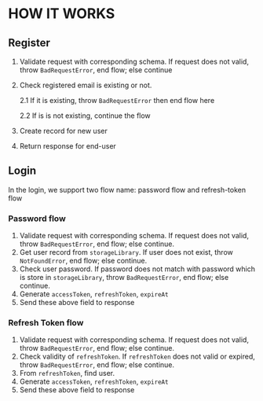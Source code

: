 # HOW IT WORKS

## Register

1. Validate request with corresponding schema. If request does not valid, throw `BadRequestError`, end flow; else continue
2. Check registered email is existing or not.

    2.1 If it is existing, throw `BadRequestError` then end flow here

    2.2 If is is not existing, continue the flow

3. Create record for new user
4. Return response for end-user

## Login

In the login, we support two flow name: password flow and refresh-token flow

### Password flow

1. Validate request with corresponding schema. If request does not valid, throw `BadRequestError`, end flow; else continue.
2. Get user record from `storageLibrary`. If user does not exist, throw `NotFoundError`, end flow; else continue.
3. Check user password. If password does not match with password which is store in `storageLibrary`, throw `BadRequestError`, end flow; else continue.
4. Generate `accessToken`, `refreshToken`, `expireAt` 
5. Send these above field to response

### Refresh Token flow

1. Validate request with corresponding schema. If request does not valid, throw `BadRequestError`, end flow; else continue.
3. Check validity of `refreshToken`. If `refreshToken` does not valid or expired, throw `BadRequestError`, end flow; else continue.
3. From `refreshToken`, find user.
4. Generate `accessToken`, `refreshToken`, `expireAt`
5. Send these above field to response